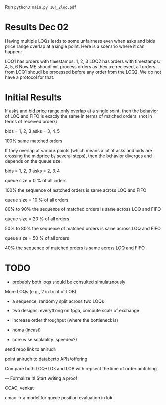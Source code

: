 Run `python3 main.py 10k_2loq.pdf`

# Results Dec 02

Having multiple LOQs leads to some unfairness even when asks and bids price range overlap at a single point. Here is a scenario where it can happen:

LOQ1 has orders with timestamps: 1, 2, 3
LOQ2 has orders with timestamps: 4, 5, 6
Now ME shoudl not process orders as they are recieved, all orders from LOQ1 shoudl be processed before any order from the LOQ2. We do not have a protocol for that.  

# Initial Results

If asks and bid price range only overlap at a single point, then the behavior of LOQ and FIFO is exactly the same in terms of matched orders. (not in terms of received orders)


bids = 1, 2, 3
asks = 3, 4, 5

100% same matched orders


If they overlap at various points (which means a lot of asks and bids are crossing the midprice by several steps), then the behavior diverges and depends on the queue size. 


bids = 1, 2, 3
asks = 2, 3, 4

queue size = 0 % of all orders

100% the sequence of matched orders is same across LOQ and FIFO


queue size = 10 % of all orders

80% to 90% the sequence of matched orders is same across LOQ and FIFO


queue size = 20 % of all orders

50% to 80% the sequence of matched orders is same across LOQ and FIFO


queue size = 50 % of all orders

40% the sequence of matched orders is same across LOQ and FIFO

# TODO

- probably both loqs should be consulted simulatanously

More LOQs (e.g., 2 in front of LOB)
- a sequence, randomly split across two LOQs

- two designs: everythong on fpga, compute scale of exchange
- increase order throughput (where the bottleneck is)
- homa (incast)
- core wise scalablity (speedex?)

send repo link to anirudh

point anirudh to databento APIs/offering

Compare both LOQ+LOB and LOB with repsect the time of order amtching 

-- Formalize it! Start writing a proof

CCAC, venkat

cmac -> a model for queue position evaluation in lob
